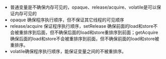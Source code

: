 ###
- 普通变量是不确保内存可见的，opaque、release/acquire、volatile是可以保证内存可见的
- opaque 确保程序执行顺序，但不保证其它线程的可见顺序
- release/acquire 保证程序执行顺序，setRelease 确保前面的load和store不会被重排序到后面，但不确保后面的load和store重排序到前面；getAcquire 确保后面的load和store不会被重排序到前面，但不确保前面的load和store被重排序。
- volatile确保程序执行顺序，能保证变量之间的不被重排序。
